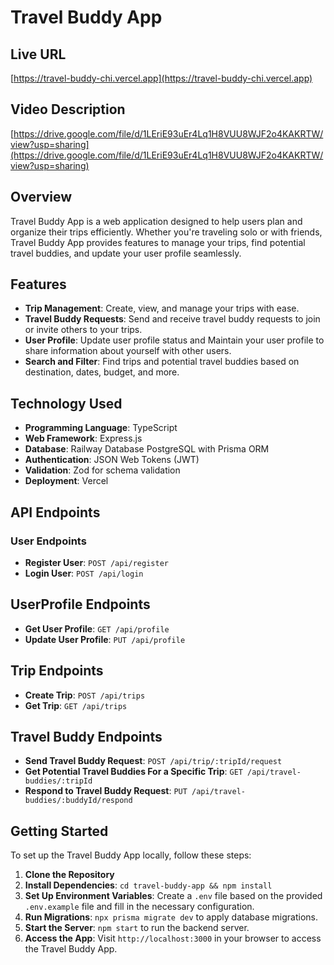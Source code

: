 # Travel Buddy App

## Live URL

[https://travel-buddy-chi.vercel.app](https://travel-buddy-chi.vercel.app)

## Video Description

[https://drive.google.com/file/d/1LEriE93uEr4Lq1H8VUU8WJF2o4KAKRTW/view?usp=sharing](https://drive.google.com/file/d/1LEriE93uEr4Lq1H8VUU8WJF2o4KAKRTW/view?usp=sharing)

## Overview

Travel Buddy App is a web application designed to help users plan and organize their trips efficiently. Whether you're traveling solo or with friends, Travel Buddy App provides features to manage your trips, find potential travel buddies, and update your user profile seamlessly.

## Features

- **Trip Management**: Create, view, and manage your trips with ease.
- **Travel Buddy Requests**: Send and receive travel buddy requests to join or invite others to your trips.
- **User Profile**: Update user profile status and Maintain your user profile to share information about yourself with other users.
- **Search and Filter**: Find trips and potential travel buddies based on destination, dates, budget, and more.

## Technology Used

- **Programming Language**: TypeScript
- **Web Framework**: Express.js
- **Database**: Railway Database PostgreSQL with Prisma ORM
- **Authentication**: JSON Web Tokens (JWT)
- **Validation**: Zod for schema validation
- **Deployment**: Vercel

## API Endpoints

### User Endpoints

- **Register User**: `POST /api/register`
- **Login User**: `POST /api/login`

## UserProfile Endpoints

- **Get User Profile**: `GET /api/profile`
- **Update User Profile**: `PUT /api/profile`

## Trip Endpoints

- **Create Trip**: `POST /api/trips`
- **Get Trip**: `GET /api/trips`

## Travel Buddy Endpoints

- **Send Travel Buddy Request**: `POST /api/trip/:tripId/request`
- **Get Potential Travel Buddies For a Specific Trip**: `GET /api/travel-buddies/:tripId`
- **Respond to Travel Buddy Request**: `PUT /api/travel-buddies/:buddyId/respond`

## Getting Started

To set up the Travel Buddy App locally, follow these steps:

1. **Clone the Repository**
2. **Install Dependencies**: `cd travel-buddy-app && npm install`
3. **Set Up Environment Variables**: Create a `.env` file based on the provided `.env.example` file and fill in the necessary configuration.
4. **Run Migrations**: `npx prisma migrate dev` to apply database migrations.
5. **Start the Server**: `npm start` to run the backend server.
6. **Access the App**: Visit `http://localhost:3000` in your browser to access the Travel Buddy App.
